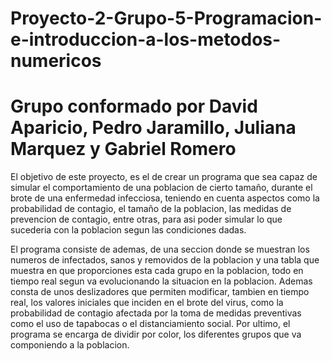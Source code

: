 # Proyecto-2-Grupo-5-Programacion-e-introduccion-a-los-metodos-numericos
# Grupo conformado por David Aparicio, Pedro Jaramillo, Juliana Marquez y Gabriel Romero

El objetivo de este proyecto, es el de crear un programa que sea capaz de simular el comportamiento de una poblacion de cierto tamaño, durante el brote de una enfermedad infecciosa, teniendo en cuenta aspectos como la probabilidad de contagio, el tamaño de la poblacion, las medidas de prevencion de contagio, entre otras, para asi poder simular lo que sucederia con la poblacion segun las condiciones dadas.

El programa consiste de ademas, de una seccion donde se muestran los numeros de infectados, sanos y removidos de la poblacion y una tabla que muestra en que proporciones esta cada grupo en la poblacion, todo en tiempo real segun va evolucionando la situacion en la poblacion. Ademas consta de unos deslizadores que permiten modificar, tambien en tiempo real, los valores iniciales que inciden en el brote del virus, como la probabilidad de contagio afectada por la toma de medidas preventivas como el uso de tapabocas o el distanciamiento social. Por ultimo, el programa se encarga de dividir por color, los diferentes grupos que va componiendo a la poblacion.

